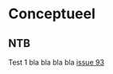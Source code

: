 # Conceptueel



## NTB

Test 1 bla bla bla bla [issue 93](https://github.com/bimloket/visi/issues/93)


